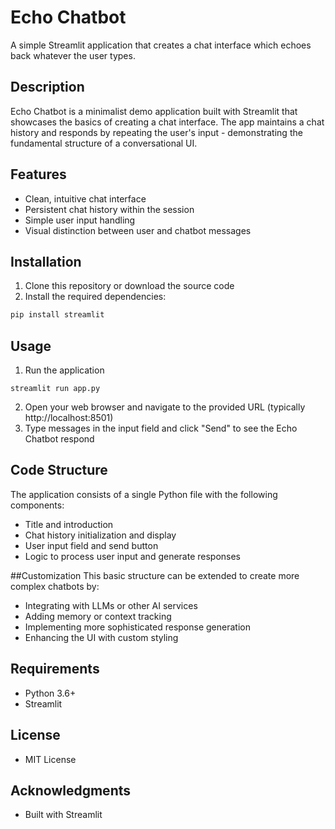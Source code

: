 # Echo Chatbot

A simple Streamlit application that creates a chat interface which echoes back whatever the user types.

## Description

Echo Chatbot is a minimalist demo application built with Streamlit that showcases the basics of creating a chat interface. The app maintains a chat history and responds by repeating the user's input - demonstrating the fundamental structure of a conversational UI.

## Features

- Clean, intuitive chat interface
- Persistent chat history within the session
- Simple user input handling
- Visual distinction between user and chatbot messages

## Installation

1. Clone this repository or download the source code
2. Install the required dependencies:

```bash
pip install streamlit
```

## Usage
1. Run the application
```
streamlit run app.py
```
2. Open your web browser and navigate to the provided URL (typically http://localhost:8501)
3. Type messages in the input field and click "Send" to see the Echo Chatbot respond

## Code Structure
The application consists of a single Python file with the following components:

- Title and introduction
- Chat history initialization and display
- User input field and send button
- Logic to process user input and generate responses

##Customization
This basic structure can be extended to create more complex chatbots by:

- Integrating with LLMs or other AI services
- Adding memory or context tracking
- Implementing more sophisticated response generation
- Enhancing the UI with custom styling

## Requirements

- Python 3.6+
- Streamlit

## License
- MIT License

## Acknowledgments

- Built with Streamlit
